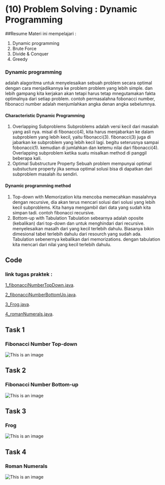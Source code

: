 # (10) Problem Solving : Dynamic Programming
##Resume
Materi ini mempelajari :
1. Dynamic programming
2. Brute Force
3. Divide & Conquer
4. Greedy

### Dynamic programming
adalah alagoritma untuk menyelesaikan sebuah problem secara optimal dengan cara menjadikannya ke problem problem yang lebih simple.
dan lebih gampang kita kerjakan akan tetapi harus tetap mnegutamakan fakta optimalnya dari setiap problem. contoh permasalahna fobonacci number,
fibonacci number adalah menjumlahkan angka denan angka sebelumnya.

#### Characteristic Dynamic Programming
1. Overlapping Subproblems
Subproblems adalah versi kecil dari masalah yang asli nya. misal di fibonacci(4), kita harus menjabarkan ke dalam subproblem yang lebih kecil, yaitu fibonacci(3). fibonacci(3) 
juga di jabarkan ke subproblem yang lebih kecil lagi. begitu seterusnya sampai fobonacci(1). kemudian di jumlahkan dan ketemu nilai dari fibonacci(4).
Overlapping subproblem ketika suatu misalkan method di panggil beberapa kali. 
2. Optimal Substructure Property 
Sebuah problem mempunyai optimal substucture property jika semua optimal solusi bisa di dapatkan dari subproblem masalah itu sendiri.

#### Dynamic programming method
1. Top-down with Memorization
kita mencoba memecahkan masalahnya dengan recursive, dia akan terus mencari solusi dari solusi yang lebih kecil subproblems. Kita hanya mengambil dari data yang sudah kita simpan tadi.
contoh fibonacci recursive.
2. Bottom-up with Tabulation
Tabulation sebearnya adalah oposite (kebalikan) dari top-down dan untuk menghindari dari recursive. menyelesaikan masalh dari yang kecil terlebih dahulu. Biasanya bikin dimesional
tabel terlebih dahulu dari resourch yang sudah ada. Tabulation sebenernya kebalikan dari memorizations. dengan tabulation kita mencari dari nilai yang kecil terlebih dahulu.


## Code
### link tugas praktek :
[1_fibonacciNumberTopDown.java]().

[2_fibonacciNumberBottomUp.java]().

[3_Frog.java]().

[4_romanNumerals.java]().


## Task 1
### Fibonacci Number Top-down
![This is an image]()
## Task 2
### Fibonacci Number Bottom-up
![This is an image]()
## Task 3
### Frog
![This is an image]()
## Task 4
### Roman Numerals
![This is an image]()
